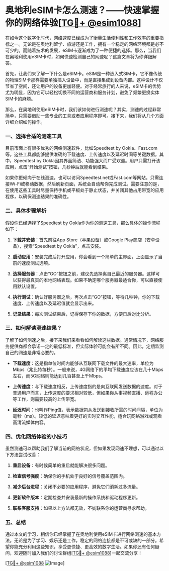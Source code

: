 # 奥地利eSIM卡怎么测速？——快速掌握你的网络体验[[TG💪+ @esim1088](https://t.me/s/esim1088)]

在如今这个数字化时代，网络速度已经成为了衡量生活便利性和工作效率的重要指标之一。无论是在奥地利留学、旅游还是工作，拥有一个稳定的网络环境都是必不可少的。而随着技术的发展，eSIM卡逐渐成为了一种便捷的选择。那么，当我们在奥地利使用eSIM卡时，如何快速检测自己的网速呢？这篇文章将为你详细解答。

首先，让我们来了解一下什么是eSIM卡。eSIM是一种嵌入式SIM卡，它不像传统的物理SIM卡那样需要单独插入设备中，而是直接集成到设备内部。这种设计不仅节省了空间，还让用户的设备更加轻便。对于经常旅行的人来说，eSIM卡的优势尤为明显，因为它可以轻松切换不同的运营商和服务计划，避免了频繁更换实体SIM卡的麻烦。

那么，在奥地利使用eSIM卡时，我们该如何进行测速呢？其实，测速的过程非常简单，只需要借助一些专业的工具或者应用程序即可。接下来，我们将从几个方面详细介绍如何操作。

### 一、选择合适的测速工具

目前市面上有很多优秀的网络测速软件，比如Speedtest by Ookla、Fast.com等。这些工具都能够提供准确的下载速度、上传速度以及延迟时间等关键数据。其中，Speedtest by Ookla因其界面简洁、功能强大而广受欢迎。用户只需打开该应用，点击“开始测试”按钮，几秒钟后就能看到结果。

如果你更倾向于在线测速，也可以访问Speedtest.net或Fast.com等网站。只需连接Wi-Fi或移动数据，然后刷新页面，系统会自动帮你完成测试。需要注意的是，在使用这些工具时尽量保持手机或平板处于静止状态，并关闭其他占用带宽的应用程序，以确保测速结果的准确性。

### 二、具体步骤解析

假设你已经选择了Speedtest by Ookla作为你的测速工具，那么具体的操作流程如下：

1. **下载并安装**：首先前往App Store（苹果设备）或Google Play商店（安卓设备），搜索“Speedtest by Ookla”，点击安装。
   
2. **启动应用**：安装完成后打开应用，你会看到一个简单的主界面，上面显示了当前的速度测试选项。

3. **选择服务器**：点击“GO”按钮之前，建议先选择离自己最近的服务器。这样可以获得最真实的本地网络表现。如果不确定哪个服务器最适合你，可以直接使用默认设置。

4. **执行测试**：确认好服务器之后，再次点击“GO”按钮，等待几秒钟，你的下载速度、上传速度以及延迟值就会显示出来。

5. **记录结果**：每次测试结束后，记得保存下你的数据，方便日后对比分析。

### 三、如何解读测速结果？

了解了如何测速之后，接下来我们来看看如何解读这些数据。通常情况下，网络服务提供商都会承诺一定的最低标准，但实际体验可能会有所不同。因此，定期监测自己的网速是非常必要的。

- **下载速度**：这是指单位时间内能够从互联网下载文件的最大速率，单位为Mbps（兆比特每秒）。一般来说，4G网络下的平均下载速度应该在几十Mbps左右，而5G网络则能达到几百甚至上千Mbps。

- **上传速度**：与下载速度相反，上传速度指的是向互联网发送数据的速度。对于普通用户而言，上传速度的要求相对较低，但如果你从事视频直播、远程办公等工作，则需要较高的上传带宽。

- **延迟时间**：也叫作Ping值，表示数据包从发送到接收所需的时间间隔，单位为毫秒（ms）。较低的延迟意味着更好的实时交互性能，适合玩网络游戏或观看高清流媒体内容。

### 四、优化网络体验的小技巧

虽然测速可以帮助我们了解当前的网络状况，但如果发现网速不理想，可以通过以下方法尝试改善：

1. **重启设备**：有时候简单的重启就能解决很多问题。
   
2. **检查信号强度**：确保你的手机处于良好的信号覆盖范围内。
   
3. **减少后台进程**：关闭不必要的应用程序，避免它们消耗过多流量。
   
4. **更新软件版本**：定期检查并安装最新的操作系统和驱动程序更新。
   
5. **联系客服支持**：如果以上方法都无效，不妨联系你的运营商寻求帮助。

### 五、总结

通过本文的学习，相信你已经掌握了在奥地利使用eSIM卡进行网络测速的基本方法。无论是为了学习、娱乐还是工作，稳定的网络连接都是不可或缺的一部分。希望你能充分利用这些知识，享受更快捷、更高效的数字生活。如果你还有任何疑问，欢迎随时加入我们的讨论群组[[TG💪+ @esim1088](https://t.me/s/esim1088)]一起交流分享！

[[TG💪+ @esim1088](https://t.me/s/esim1088) ![Image](https://i.postimg.cc/4NQfJmqS/Snipaste-2025-05-13-00-14-12.png)]